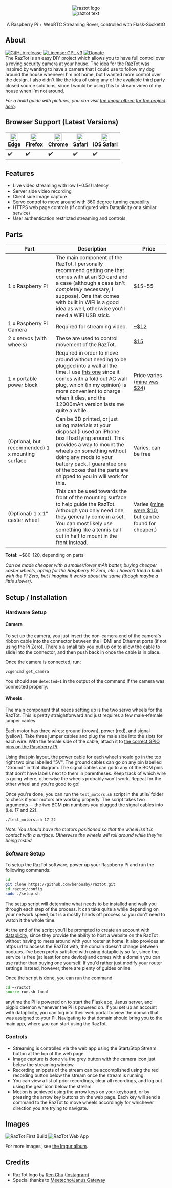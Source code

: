 <p align="center">
  <img src="./app/static/img/raztot_logo_small.png" alt="raztot logo" /><br/>
  <img src="./app/static/img/raztot_text_small.png" alt="raztot text" /><br/><br/>
  <span>A Raspberry Pi + WebRTC Streaming Rover, controlled with Flask-SocketIO</span>
</p>

## About
[![GitHub release](https://img.shields.io/github/release/benbusby/raztot.svg)](https://github.com/benbusby/raztot/releases/)
[![License: GPL v3](https://img.shields.io/badge/License-GPLv3-blue.svg)](https://www.gnu.org/licenses/gpl-3.0) [![Donate](https://img.shields.io/badge/Donate-PayPal-green.svg)](https://paypal.me/helloben)<br/>
The RazTot is an easy DIY project which allows you to have full control over a roving security camera at your house. The idea for the RazTot was inspired by wanting to have a camera that I could use to follow my dog around the house whenever I'm not home, but I wanted more control over the design. I also didn't like the idea of using any of the available third party closed source solutions, since I would be using this to stream video of my house when I'm not around. 

*For a build guide with pictures, you can visit [the imgur album for the project here](https://imgur.com/a/DZqkBm9).*

## Browser Support (Latest Versions)

| [<img src="https://raw.githubusercontent.com/alrra/browser-logos/master/src/edge/edge_48x48.png" alt="Edge" width="24px" height="24px" />](http://godban.github.io/browsers-support-badges/)</br>Edge | [<img src="https://raw.githubusercontent.com/alrra/browser-logos/master/src/firefox/firefox_48x48.png" alt="Firefox" width="24px" height="24px" />](http://godban.github.io/browsers-support-badges/)</br>Firefox | [<img src="https://raw.githubusercontent.com/alrra/browser-logos/master/src/chrome/chrome_48x48.png" alt="Chrome" width="24px" height="24px" />](http://godban.github.io/browsers-support-badges/)</br>Chrome | [<img src="https://raw.githubusercontent.com/alrra/browser-logos/master/src/safari/safari_48x48.png" alt="Safari" width="24px" height="24px" />](http://godban.github.io/browsers-support-badges/)</br>Safari | [<img src="https://raw.githubusercontent.com/alrra/browser-logos/master/src/safari-ios/safari-ios_48x48.png" alt="iOS Safari" width="24px" height="24px" />](http://godban.github.io/browsers-support-badges/)</br>iOS Safari |
| --------- | --------- | --------- | --------- | --------- | 
| :heavy_check_mark:| :heavy_check_mark:| :heavy_check_mark:| :heavy_check_mark:| :heavy_check_mark:|

## Features
- Live video streaming with low (~0.5s) latency
- Server side video recording
- Client side image capture
- Servo control to move around with 360 degree turning capability
- HTTPS web page controls (if configured with Dataplicity or a similar service)
- User authentication restricted streaming and controls

## Parts

| Part | Description | Price
| --- | --- | --- |
| 1 x Raspberry Pi | The main component of the RazTot. I personally recommend getting one that comes with at an SD card and a case (although a case isn't *completely* necessary, I suppose). One that comes with built in WiFi is a good idea as well, otherwise you'll need a WiFi USB stick. | $15-55 |
| 1 x Raspberry Pi Camera | Required for streaming video. | [~$12](https://www.amazon.com/Arducam-Megapixels-Sensor-OV5647-Raspberry/dp/B012V1HEP4/) |
| 2 x servos (with wheels) | These are used to control movement of the RazTot. | [$15](https://www.amazon.com/Feetech-Degree-Continuous-Rotation-Arduino/dp/B079MF1BZS/) |
| 1 x portable power block | Required in order to move around without needing to be plugged into a wall all the time. I use [this one](https://www.amazon.com/gp/product/B0742NFNN9/) since it comes with a fold out AC wall plug, which (in my opinion) is more convenient to charge when it dies, and the 12000mAh version lasts me quite a while. | Price varies ([mine was $24](https://www.amazon.com/gp/product/B0742NFNN9/)) |
| (Optional, but recommended) 1 x mounting surface | Can be 3D printed, or just using materials at your disposal (I used an iPhone box I had lying around). This provides a way to mount the wheels on something without doing any mods to your battery pack. I guarantee one of the boxes that the parts are shipped to you in will work for this. | Varies, can be free |
| (Optional) 1 x 1" caster wheel | This can be used towards the front of the mounting surface to help guide the RazTot. Although you only need one, they generally come in a set. You can most likely use something like a tennis ball cut in half to mount in the front instead. | Varies ([mine were $10](https://www.amazon.com/SungMi-Plastic-Capacity-Included-SM-AMS-210001/dp/B07DS6SF14/), but can be found for cheaper.) | 

**Total:** ~$80-120, depending on parts

*Can be made cheaper with a smaller/lower mAh batter, buying cheaper caster wheels, opting for the Raspberry Pi Zero, etc. I haven't tried a build with the Pi Zero, but I imagine it works about the same (though maybe a little slower).*

## Setup / Installation
### Hardware Setup
#### Camera
To set up the camera, you just insert the non-camera end of the camera's ribbon cable into the connector between the HDMI and Ethernet ports (if not using the Pi Zero). There's a small tab you pull up on to allow the cable to slide into the connector, and then push back in once the cable is in place.

Once the camera is connected, run:
```bash
vcgencmd get_camera
```

You should see ```detected=1``` in the output of the command if the camera was connected properly. 

#### Wheels
The main component that needs setting up is the two servo wheels for the RazTot. This is pretty straightforward and just requires a few male->female jumper cables.

Each motor has three wires: ground (brown), power (red), and signal (yellow). Take three jumper cables and plug the male side into the slots for each wire. With the female side of the cable, attach it to [the correct GPIO pins on the Raspberry Pi](https://pinout.xyz/#). 

Using that pin layout, the power cable for each wheel should go in the top right two pins labelled "5V". The ground cables can go on any pin labelled "Ground" in that diagram. The signal cables can go to any of the BCM pins that don't have labels next to them in parentheses. Keep track of which wire is going where, otherwise the wheels probably won't work. Repeat for the other wheel and you're good to go!

Once you're done, you can run the ```test_motors.sh``` script in the utils/ folder to check if your motors are working properly. The script takes two arguments -- the two BCM pin numbers you plugged the signal cables into (i.e. 17 and 22). 
```bash
./test_motors.sh 17 22
```
*Note: You should have the motors positioned so that the wheel isn't in contact with a surface. Otherwise the wheels will roll around while they're being tested.*

### Software Setup
To setup the RazTot software, power up your Raspberry Pi and run the following commands:
```bash
cd
git clone https://github.com/benbusby/raztot.git
cd raztot/config
sudo ./setup.sh
```
The setup script will determine what needs to be installed and walk you through each step of the process. It can take quite a while depending on your network speed, but is a mostly hands off process so you don't need to watch it the whole time.

At the end of the script you'll be prompted to create an account with [dataplicity](https://dataplicity.com/), since they provide the ability to host a website on the RazTot without having to mess around with your router at home. It also provides an https url to access the RazTot with, the domain doesn't change between bootups. I've been pretty satisfied with using dataplicity so far, since the service is free (at least for one device) and comes with a domain you can use rather than buying one yourself. If you'd rather just modify your router settings instead, however, there are plenty of guides online.

Once the script is done, you can run the command
```bash
cd ~/raztot
source run.sh local
```
anytime the Pi is powered on to start the Flask app, Janus server, and pigpio daemon whenever the Pi is powered on. If you set up an account with dataplicity, you can log into their web portal to view the domain that was assigned to your Pi. Navigating to that domain should bring you to the main app, where you can start using the RazTot.

### Controls
- Streaming is controlled via the web app using the Start/Stop Stream button at the top of the web page. 
- Image capture is done via the grey button with the camera icon just below the streaming window.
- Recording snippets of the stream can be accomplished using the red recording button below the stream once the stream is running. 
- You can view a list of prior recordings, clear all recordings, and log out using the gear icon below the stream.
- Motion is achieved using the arrow keys on your keyboard, or by pressing the arrow key buttons on the web page. Each key will send a command to the RazTot to move wheels accordingly for whichever direction you are trying to navigate.

## Images
![RazTot First Build](app/static/img/first_build.jpg)
![RazTot Web App](app/static/img/web_app.png)

For more images, see [the Imgur album](https://imgur.com/a/DZqkBm9).

## Credits
- RazTot logo by [Ren Chu](https://artbyren.com) ([Instagram](https://instagram.com/art.by.ren))
- Special thanks to [Meetecho/Janus Gateway](https://github.com/meetecho/janus-gateway)
